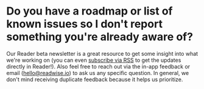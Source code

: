 # Do you have a roadmap or list of known issues so I don't report something you're already aware of?

Our Reader beta newsletter is a great resource to get some insight into what we're working on (you can even [subscribe via RSS](https://readwise-community.ghost.io/2defd8e965b87487102ef0c6db1880/rss/) to get the updates directly in Reader!). Also feel free to reach out via the in-app feedback or email ([hello@readwise.io](mailto:hello@readwise.io)) to ask us any specific question. In general, we don't mind receiving duplicate feedback because it helps us prioritize.
